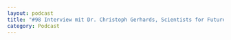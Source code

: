 ```yaml
---
layout: podcast
title: "#98 Interview mit Dr. Christoph Gerhards, Scientists for Future Leipzig, über Negativemissionen."
category: Podcast
---
```


<p><script class="podigee-podcast-player" src="https://cdn.podigee.com/podcast-player/javascripts/podigee-podcast-player.js" data-configuration="https://interviews-4-future.podigee.io/98-i4f/embed?context=external"></script></p>
